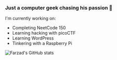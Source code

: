 ### Just a computer geek chasing his passion 🚀

I'm currently working on:
- Completing NeetCode 150
- Learning hacking with picoCTF
- Learning WordPress
- Tinkering with a Raspberry Pi

![Farzad's GitHub stats](https://github-readme-stats.vercel.app/api?username=FarzadHayat&theme=dracula&show_icons=true)
